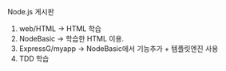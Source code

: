 Node.js 게시판
1. web/HTML -> HTML 학습
2. NodeBasic -> 학습한 HTML 이용.
3. ExpressG/myapp -> NodeBasic에서 기능추가 + 템플릿엔진 사용
4. TDD 학습